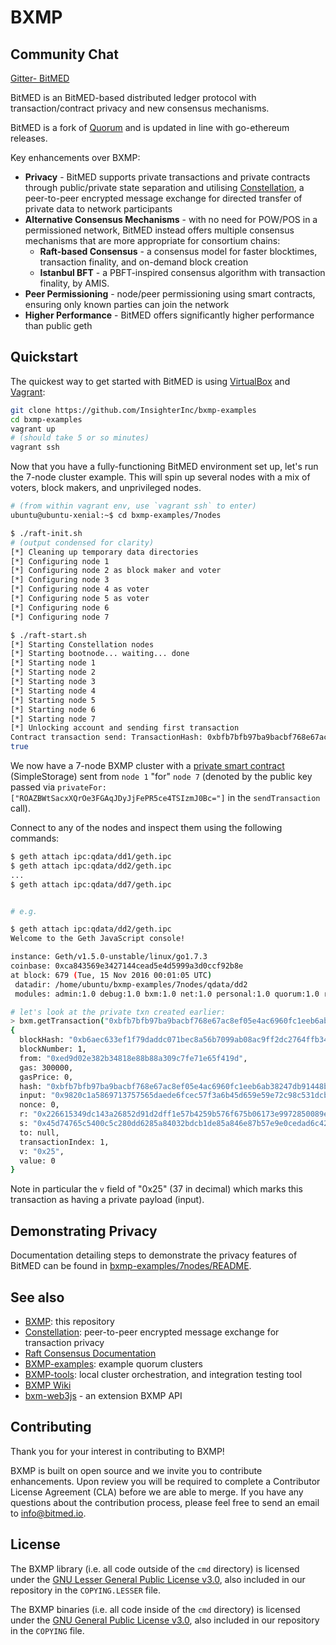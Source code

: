 # BXMP

## Community Chat
[Gitter- BitMED](https://gitter.im/BitMED_BXM/Lobby) 

BitMED is an BitMED-based distributed ledger protocol with transaction/contract privacy and new consensus mechanisms.

BitMED is a fork of [Quorum](https://github.com/jpmorganchase/quorum) and is updated in line with go-ethereum releases.

Key enhancements over BXMP:

  * __Privacy__ - BitMED supports private transactions and private contracts through public/private state separation and utilising [Constellation](https://github.com/InsighterInc/constellation), a peer-to-peer encrypted message exchange for directed transfer of private data to network participants
  * __Alternative Consensus Mechanisms__ - with no need for POW/POS in a permissioned network, BitMED instead offers multiple consensus mechanisms that are more appropriate for consortium chains:
    * __Raft-based Consensus__ - a consensus model for faster blocktimes, transaction finality, and on-demand block creation
    * __Istanbul BFT__ - a PBFT-inspired consensus algorithm with transaction finality, by AMIS.
  * __Peer Permissioning__ - node/peer permissioning using smart contracts, ensuring only known parties can join the network
  * __Higher Performance__ - BitMED offers significantly higher performance than public geth


## Quickstart

The quickest way to get started with BitMED is using [VirtualBox](https://www.virtualbox.org/wiki/Downloads) and [Vagrant](https://www.vagrantup.com/downloads.html):

```sh
git clone https://github.com/InsighterInc/bxmp-examples
cd bxmp-examples
vagrant up
# (should take 5 or so minutes)
vagrant ssh
```

Now that you have a fully-functioning BitMED environment set up, let's run the 7-node cluster example. This will spin up several nodes with a mix of voters, block makers, and unprivileged nodes.

```sh
# (from within vagrant env, use `vagrant ssh` to enter)
ubuntu@ubuntu-xenial:~$ cd bxmp-examples/7nodes

$ ./raft-init.sh
# (output condensed for clarity)
[*] Cleaning up temporary data directories
[*] Configuring node 1
[*] Configuring node 2 as block maker and voter
[*] Configuring node 3
[*] Configuring node 4 as voter
[*] Configuring node 5 as voter
[*] Configuring node 6
[*] Configuring node 7

$ ./raft-start.sh
[*] Starting Constellation nodes
[*] Starting bootnode... waiting... done
[*] Starting node 1
[*] Starting node 2
[*] Starting node 3
[*] Starting node 4
[*] Starting node 5
[*] Starting node 6
[*] Starting node 7
[*] Unlocking account and sending first transaction
Contract transaction send: TransactionHash: 0xbfb7bfb97ba9bacbf768e67ac8ef05e4ac6960fc1eeb6ab38247db91448b8ec6 waiting to be mined...
true
```

We now have a 7-node BXMP cluster with a [private smart contract](https://github.com/InsighterInc/bxmp-examples/blob/master/examples/7nodes/script1.js) (SimpleStorage) sent from `node 1` "for" `node 7` (denoted by the public key passed via `privateFor: ["ROAZBWtSacxXQrOe3FGAqJDyJjFePR5ce4TSIzmJ0Bc="]` in the `sendTransaction` call).

Connect to any of the nodes and inspect them using the following commands:

```sh
$ geth attach ipc:qdata/dd1/geth.ipc
$ geth attach ipc:qdata/dd2/geth.ipc
...
$ geth attach ipc:qdata/dd7/geth.ipc


# e.g.

$ geth attach ipc:qdata/dd2/geth.ipc
Welcome to the Geth JavaScript console!

instance: Geth/v1.5.0-unstable/linux/go1.7.3
coinbase: 0xca843569e3427144cead5e4d5999a3d0ccf92b8e
at block: 679 (Tue, 15 Nov 2016 00:01:05 UTC)
 datadir: /home/ubuntu/bxmp-examples/7nodes/qdata/dd2
 modules: admin:1.0 debug:1.0 bxm:1.0 net:1.0 personal:1.0 quorum:1.0 rpc:1.0 txpool:1.0 web3:1.0

# let's look at the private txn created earlier:
> bxm.getTransaction("0xbfb7bfb97ba9bacbf768e67ac8ef05e4ac6960fc1eeb6ab38247db91448b8ec6")
{
  blockHash: "0xb6aec633ef1f79daddc071bec8a56b7099ab08ac9ff2dc2764ffb34d5a8d15f8",
  blockNumber: 1,
  from: "0xed9d02e382b34818e88b88a309c7fe71e65f419d",
  gas: 300000,
  gasPrice: 0,
  hash: "0xbfb7bfb97ba9bacbf768e67ac8ef05e4ac6960fc1eeb6ab38247db91448b8ec6",
  input: "0x9820c1a5869713757565daede6fcec57f3a6b45d659e59e72c98c531dcba9ed206fd0012c75ce72dc8b48cd079ac08536d3214b1a4043da8cea85be858b39c1d",
  nonce: 0,
  r: "0x226615349dc143a26852d91d2dff1e57b4259b576f675b06173e9972850089e7",
  s: "0x45d74765c5400c5c280dd6285a84032bdcb1de85a846e87b57e9e0cedad6c427",
  to: null,
  transactionIndex: 1,
  v: "0x25",
  value: 0
}
```

Note in particular the `v` field of "0x25" (37 in decimal) which marks this transaction as having a private payload (input).

## Demonstrating Privacy
Documentation detailing steps to demonstrate the privacy features of BitMED can be found in [bxmp-examples/7nodes/README](https://github.com/InsighterInc/bxmp-examples/tree/master/examples/7nodes/README.md).

## See also

* [BXMP](https://github.com/InsighterInc/bxmp): this repository
* [Constellation](https://github.com/InsighterInc/constellation): peer-to-peer encrypted message exchange for transaction privacy
* [Raft Consensus Documentation](raft/doc.md)
* [BXMP-examples](https://github.com/InsighterInc/bxmp-examples): example quorum clusters
* [BXMP-tools](https://github.com/InsighterInc/bxmp-tools): local cluster orchestration, and integration testing tool
* [BXMP Wiki](https://github.com/InsighterInc/bxmp/wiki)
* [bxm-web3js](https://github.com/InsighterInc/bxm-web3js) - an extension BXMP API

## Contributing

Thank you for your interest in contributing to BXMP!

BXMP is built on open source and we invite you to contribute enhancements. Upon review you will be required to complete a Contributor License Agreement (CLA) before we are able to merge. If you have any questions about the contribution process, please feel free to send an email to [info@bitmed.io](mailto:info@bitmed.io).

## License

The BXMP library (i.e. all code outside of the `cmd` directory) is licensed under the
[GNU Lesser General Public License v3.0](https://www.gnu.org/licenses/lgpl-3.0.en.html), also
included in our repository in the `COPYING.LESSER` file.

The BXMP binaries (i.e. all code inside of the `cmd` directory) is licensed under the
[GNU General Public License v3.0](https://www.gnu.org/licenses/gpl-3.0.en.html), also included
in our repository in the `COPYING` file.
